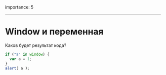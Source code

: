 importance: 5

---

# Window и переменная

Каков будет результат кода?

```js
if ("a" in window) {
  var a = 1;
}
alert( a );
```

